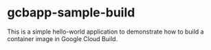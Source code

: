 # gcbapp-sample-build

This is a simple hello-world application to demonstrate how to build a container
image in Google Cloud Build.
